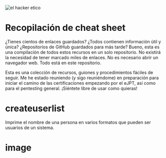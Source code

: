 ![el hacker etico](https://user-images.githubusercontent.com/73398798/151669992-49f13420-1be7-4221-8eb1-9b7ff5a62639.jpg)

# Recopilación de cheat sheet

¿Tienes cientos de enlaces guardados? ¿Todos contienen información útil y única? ¿Repositorios de GitHub guardados para más tarde? Bueno, esta es una compilación de todos estos recursos en un solo repositorio. No existirá la necesidad de tener marcado miles de enlaces. No es necesario abrir un navegador web. Todo está en este repositorio.

Esta es una colección de recursos, guiones y procedimientos fáciles de seguir. Me he estado reuniendo (y sigo reuniéndome) en preparación para iniciar el camino de las certificaciones empezando por el eJPT, así como para el pentesting general. ¡Siéntete libre de usar como quieras!


# createuserlist
Imprime el nombre de una persona en varios formatos que pueden ser usuarios de un sistema. 

# image
